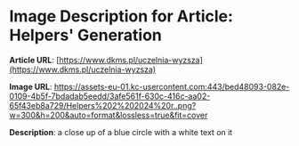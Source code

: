# Image Description for Article: Helpers' Generation
**Article URL**: [https://www.dkms.pl/uczelnia-wyzsza](https://www.dkms.pl/uczelnia-wyzsza)

**Image URL**: https://assets-eu-01.kc-usercontent.com:443/bed48093-082e-0109-4b5f-7bdadab5eedd/3afe561f-630c-416c-aa02-65f43eb8a729/Helpers%202%202024%20r..png?w=300&h=200&auto=format&lossless=true&fit=cover

**Description**: a close up of a blue circle with a white text on it
